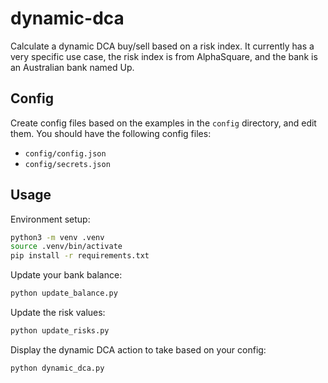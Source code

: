 # dynamic-dca
Calculate a dynamic DCA buy/sell based on a risk index. It currently has a very specific use case, the risk
index is from AlphaSquare, and the bank is an Australian bank named Up.

## Config
Create config files based on the examples in the `config` directory, and edit them. You should have the
following config files:
* `config/config.json`
* `config/secrets.json`

## Usage

Environment setup:

```bash
python3 -m venv .venv
source .venv/bin/activate
pip install -r requirements.txt
```

Update your bank balance:

```bash
python update_balance.py
```

Update the risk values:

```bash
python update_risks.py
```

Display the dynamic DCA action to take based on your config:

```bash
python dynamic_dca.py
```
